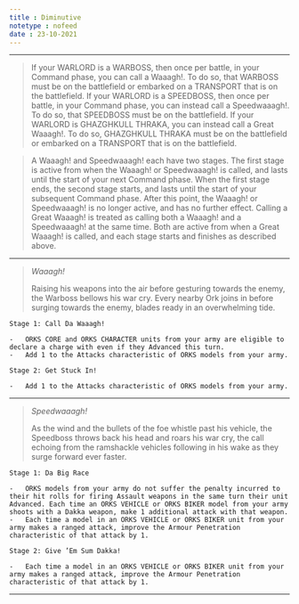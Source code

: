 ```yaml
---
title : Diminutive
notetype : nofeed
date : 23-10-2021
---
```


---

>If your WARLORD is a WARBOSS, then once per battle, in your Command phase, you can call a Waaagh!. To do so, that WARBOSS must be on the battlefield or embarked on a TRANSPORT that is on the battlefield. If your WARLORD is a SPEEDBOSS, then once per battle, in your Command phase, you can instead call a Speedwaaagh!. To do so, that SPEEDBOSS must be on the battlefield. If your WARLORD is GHAZGHKULL THRAKA, you can instead call a Great Waaagh!. To do so, GHAZGHKULL THRAKA must be on the battlefield or embarked on a TRANSPORT that is on the battlefield.  
  
>A Waaagh! and Speedwaaagh! each have two stages. The first stage is active from when the Waaagh! or Speedwaaagh! is called, and lasts until the start of your next Command phase. When the first stage ends, the second stage starts, and lasts until the start of your subsequent Command phase. After this point, the Waaagh! or Speedwaaagh! is no longer active, and has no further effect. Calling a Great Waaagh! is treated as calling both a Waaagh! and a Speedwaaagh! at the same time. Both are active from when a Great Waaagh! is called, and each stage starts and finishes as described above.  
 
---
 
>_Waaagh!_
>
>Raising his weapons into the air before gesturing towards the enemy, the Warboss bellows his war cry. Every nearby Ork joins in before surging towards the enemy, blades ready in an overwhelming tide.  
```
Stage 1: Call Da Waaagh!  

-   ORKS CORE and ORKS CHARACTER units from your army are eligible to declare a charge with even if they Advanced this turn.
-   Add 1 to the Attacks characteristic of ORKS models from your army.

Stage 2: Get Stuck In!  

-   Add 1 to the Attacks characteristic of ORKS models from your army.
```
---
>_Speedwaaagh!_  
>
> As the wind and the bullets of the foe whistle past his vehicle, the Speedboss throws back his head and roars his war cry, the call echoing from the ramshackle vehicles following in his wake as they surge forward ever faster.  
```
Stage 1: Da Big Race  

-   ORKS models from your army do not suffer the penalty incurred to their hit rolls for firing Assault weapons in the same turn their unit Advanced. Each time an ORKS VEHICLE or ORKS BIKER model from your army shoots with a Dakka weapon, make 1 additional attack with that weapon.
-   Each time a model in an ORKS VEHICLE or ORKS BIKER unit from your army makes a ranged attack, improve the Armour Penetration characteristic of that attack by 1.

Stage 2: Give ’Em Sum Dakka!  

-   Each time a model in an ORKS VEHICLE or ORKS BIKER unit from your army makes a ranged attack, improve the Armour Penetration characteristic of that attack by 1.
```
---